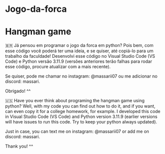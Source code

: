 # Jogo-da-forca
# Hangman game

🇧🇷
Já pensou em programar o jogo da forca em python? Pois bem, com esse código você poderá ter uma ideia, e se quiser, até copiá-lo para um trabalho da faculdade!
Desenvolvi esse código no Visual Studio Code (VS Code) e Python versão 3.11.9 (versões anteriores terão falhas para rodar esse código, procure atualizar com a mais recente).

Se quiser, pode me chamar no instagram: @massarii07 ou me adicionar no discord: massari.

Obrigado! ^^

🇺🇸
Have you ever think about programing the hangman game using python? Well, with my code you can find out how to do it, and if you want, can even copy it for a college homework, for example.
I developed this code in Visual Studio Code (VS Code) and Python version 3.11.9 (earlier versions will have issues to run this code. Try to keep your python always updated).

Just in case, you can text me on instagram: @massarii07 or add me on discord: massari.

Thank you! ^^
